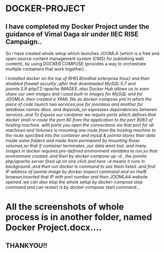 # DOCKER-PROJECT

## I have completed my Docker Project under the guidance of Vimal Daga sir under IIEC RISE Campaign..
So i have created whole setup which launches JOOMLA (which is a free and open-source content management system (CMS) for publishing web content), by using DOCKER COMPOSE (provides a way to orchestrate multiple containers that work together)..
 
 _I installed docker on the top of RHEL8(redhat enterprise linux) and then disabled firewall security ,after that downloaded MySQL:5.7  and joomla:3.9-php7.2-apache IMAGES..also Docker Hub allows us to even share our own images and i used built-in images for MySQL and for JOOMLA..then created a YAML file as docker-compose.yml in which the piece of code launch two services,one for joomlaos and another for database names dbos..and depends_on expresses dependencies between services..and To Expose our container we require ports which defines that docker shall re-route the port 80 from the application to the port 8083 of hosting machine. with ports you open the connections via that port for all machines and Volumes is mounting one route from the hosting machine to the route specified into the container and mysql & joomla stores their data inside some folders and made them permanent by mounting those volumes,so that if container terminates ,our data wont lost..and many images in docker requires pre-defined environment variables to run,so that environment created..and then by docker-compose up -d , the joomla php/apache server fired up on one click and here -d means it runs in background..and then run docker ls command to see them listed..and find IP address of joomla image by docker inspect command and on rhel8 browser,inserted that IP with port number and then JOOMLAA website opened..we can also stop the whole setup by docker-compose stop command and can restart is by docker-compose start command_...
 
# All the screenshots of whole process is in another folder, named Docker Project.docx....

## THANKYOU!!
